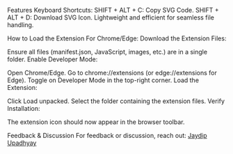 Features
Keyboard Shortcuts:
SHIFT + ALT + C: Copy SVG Code.
SHIFT + ALT + D: Download SVG Icon.
Lightweight and efficient for seamless file handling.


How to Load the Extension
For Chrome/Edge:
Download the Extension Files:

Ensure all files (manifest.json, JavaScript, images, etc.) are in a single folder.
Enable Developer Mode:

Open Chrome/Edge.
Go to chrome://extensions (or edge://extensions for Edge).
Toggle on Developer Mode in the top-right corner.
Load the Extension:

Click Load unpacked.
Select the folder containing the extension files.
Verify Installation:

The extension icon should now appear in the browser toolbar.

Feedback & Discussion
For feedback or discussion, reach out:
<a href="https://www.linkedin.com/in/jaydip-upadhyay-32b231176/">Jaydip Upadhyay</a>